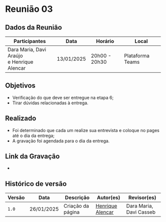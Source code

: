 # Reunião 03

## Dados da Reunião

|                  Participantes                  |    Data    |    Horário    |      Local       |
| ----------------------------------------------- | ---------- | ------------- | ---------------- |
| Dara Maria, Davi Araújo <br> e Henrique Alencar | 13/01/2025 | 20h00 - 20h30 | Plataforma Teams |

## Objetivos 

* Verificação do que deve ser entregue na etapa 6;
* Tirar dúvidas relacionadas à entrega.

## Realizado

* Foi determinado que cada um realize sua entrevista e coloque no pages até o dia da entrega;
* A gravação foi agendada para o dia da entrega.

## Link da Gravação

*

## Histórico de versão

| Versão | Data       | Descrição                             | Autor(es)                                       | Revisor(es)             |
| ------ | ---------- | ------------------------------------- | ----------------------------------------------- | ----------------------- |
| `1.0`  | 26/01/2025 | Criação da página                     | [Henrique Alencar](https://github.com/henryqma) | Dara Maria, Davi Casseb |


